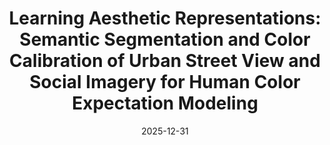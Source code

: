 ---
title: "Learning Aesthetic Representations: Semantic Segmentation and Color Calibration of Urban Street View and Social Imagery for Human Color Expectation Modeling"
collection: publications
category: conferences
permalink: /publication/2024-11-25-paper-title-number-5
date: 2025-12-31
venue: 'Manuscript in preparation, ICLR Tiny Paper Track'
---